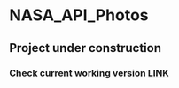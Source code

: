 # NASA_API_Photos
## Project under construction
### Check current working version [LINK](https://lkister.github.io/NASA_API_Photos/.)